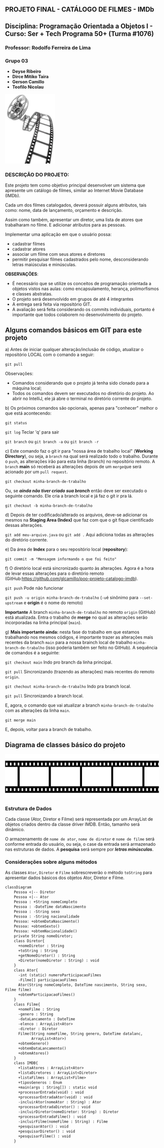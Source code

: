 ## PROJETO FINAL - CATÁLOGO DE FILMES - IMDb


## Disciplina: Programação Orientada a Objetos I - Curso: Ser + Tech Programa 50+ (Turma #1076)
### Professor: Rodolfo Ferreira de Lima
### Grupo 03 
- **Deyse Ribeiro** 
- **Dirce Mitiko Taira**
- **Gerson Camillo**
- **Teofilo Nicolau**

<img src="./imagens/rolodefilme.png" alt="Rolo de filme">

### DESCRIÇÃO DO PROJETO:
Este projeto tem como objetivo principal desenvolver um sistema que apresente um catálogo de filmes, similar ao Internet Movie Database (IMDb).


Cada um dos filmes catalogados, deverá possuir alguns atributos, tais como: nome, data de lançamento, orçamento e descrição.

Assim como também, apresentar um diretor, uma lista de atores que trabalharam no filme. 
E adicionar atributos para as pessoas. 

Implementar uma aplicação em que o usuário possa:

- cadastrar filmes
- cadastrar atores
- associar um filme com seus atores e diretores
- permitir pesquisar filmes cadastrados pelo nome, desconsiderando letras maiúsculas e minúsculas.

**OBSERVAÇÕES**:

 - É necessário que se utilize os conceitos de programação orientada a objetos vistos nas aulas: como encapsulamento, herança, polimorfismos e classes abstratas.
 - O projeto será desenvolvido em grupos de até 4 integrantes
 - A entrega será feita via repositório GIT. 
 - A avaliação será feita considerando os commits individuais, portanto é importante que todos colaborem no desenvolvimento do projeto.

## Alguns comandos básicos em GIT para este projeto
a) Antes de iniciar qualquer alteração/inclusão de código, atualizar o repositório LOCAL com o comando a seguir:

`git pull`

Observações:
- Comandos considerando que o projeto já tenha sido clonado para a máquina local;
- Todos os comandos devem ser executados no diretório do projeto. Ao abrir no IntelliJ, ele já abre o terminal no diretório corrente do projeto.

b) Os próximos comandos são opcionais, apenas para "conhecer" melhor o que está acontecendo:

`git status`

`git log` Teclar 'q' para sair

`git branch` ou `git branch -a` ou `git branch -r`

c) Este comando faz o git ir para "nossa área de trabalho local" (**Working Directory**), ou seja, a `branch` na qual será realizado todo o trabalho. Durante o `push`, as alterações irão para esta linha (branch) no repositório remoto. A `branch` **main** só receberá as alterações depois de um `merge`que será acionado por um `pull request`.

`git checkout minha-branch-de-trabalho`

Ou, se ***ainda não tiver criado sua branch*** então deve ser executado o seguinte comando. Ele cria a branch local e já faz o git ir pra lá. 

`git checkout -b minha-branch-de-trabalho`

d) Depois de ter codificado/alterado os arquivos, deve-se adicionar os mesmos na **Staging Area (Index)** que faz com que o git fique cientificado dessas alterações.

`git add meu-arquivo.java` ou `git add .` Aqui adiciona todas as alterações do diretório corrente.

e) Da área de **Index** para o seu repositório local (**repository**):

`git commit -m "Mensagem informando o que foi feito"`

f) O diretório local está sincronizado quanto às alterações. Agora é a hora de levar essas alterações para o diretório remoto (GitHub:https://github.com/glcamillo/poo-projeto-catalogo-imdb).

`git push` Pode não funcionar

`git push -u origin minha-branch-de-trabalho`  (`-u`é  sinônimo para `--set-upstream` e **origin** é o nome do remoto)

**Importante** A branch `minha-branch-de-trabalho` no remoto `origin` (GitHub) está atualizada. Entra o trabalho de **merge** no qual as alterações serão incorporadas na linha principal (`main`).

g) **Mais importante ainda:** nesta fase do trabalho em que estamos trabalhando nos mesmos códigos, é importante trazer as alterações mais recentes da branch `main` para a nossa brainch local de trabalho `minha-branch-de-trabalho` (isso poderia também ser feito no GitHub). A sequência de comandos é a seguinte:

`git checkout main` Indo pro branch da linha principal.

`git pull` Sincronizando (trazendo as alterações) mais recentes do remoto `origin`.

`git chechout minha-branch-de-trabalho` Indo pra branch local.

`git pull` Sincronizando a branch local.

E, agora, o comando que vai atualizar a branch `minha-branch-de-trabalho` com as alterações da linha `main`.

`git merge main`

E, depois, voltar para a branch de trabalho.

## Diagrama de classes básico do projeto
<img src="./imagens/fotofilme.png" alt="Película de filme">

### Estrutura de Dados
Cada classe (Ator, Diretor e Filme) será representada por um ArrayList de objetos criados dentro da classe driver IMDB. Então, tamanho será dinâmico.

O armazenamento de `nome de ator`, `nome de diretor` e `nome de filme` será conforme entrada do usuário, ou seja, o case da entrada será armazenado nas estruturas de dados. A **pesquisa** será sempre por ***letras minúsculas***.

### Considerações sobre alguns métodos

As classes `Ator`, `Diretor` e `Filme` sobrescreverão o método `toString` para apresentar dados básicos dos objetos Ator, Diretor e Filme.

```mermaid
classDiagram
    Pessoa <|-- Diretor
    Pessoa <|-- Ator
    Pessoa : +String nomeCompleto
    Pessoa : -DateTime dataNascimento
    Pessoa : -String sexo
    Pessoa : -String nacionalidade
    Pessoa: +obtemDataNascimento()
    Pessoa: +obtemSexto()
    Pessoa: +obtemNacionalidade()
    private String nomeDiretor;
    class Diretor{
      +nomeDiretor : String    
      +toString : String
      +getNomeDiretor() : String
      +Diretor(nomeDiretor : String) : void
    }
    class Ator{
      -int (static) numeroParticipacaoFilmes
      -Filme[] participacaoFilmes
      Ator(String nomeCompleto, DateTime nascimento, String sexo, Filme filme)
      +obtemParticipacaoFilmes()
    }
    class Filme{
      +nomeFilme : String
      -genero : String
      -dataLancamento : DateTime
      -elenco : ArrayList<Ator>
      -diretor : Diretor
      Filme(String nomeFilme, String genero, DateTime datalanc,
            ArrayList<Ator>)
      +obtemGenero()
      +obtemDataLancamento()
      +obtemAtores()
    }
    class IMDB{
      +listaAtores : ArrayList<Ator>
      +listaDiretores : ArrayList<Diretor>
      +listaFilmes : ArrayList<Filme>
      +tiposGeneros : Enum
      +main(args : String[]) : static void
      +processarEntrada(void) : void
      +processarEntradaAtor(void) : void
      -incluirAtor(nomeAtor : String) : Ator
      +processarEntradaDiretor() : void
      -incluirDiretor(nomeDiretor: String) : Diretor
      +processarEntradaFilme() : void
      -incluirFilme(nomeFilme : String) : Filme
      +pesquisarAtor() : void
      +pesquisarDiretor() : void
      +pesquisarFilme() : void      
    }
```
